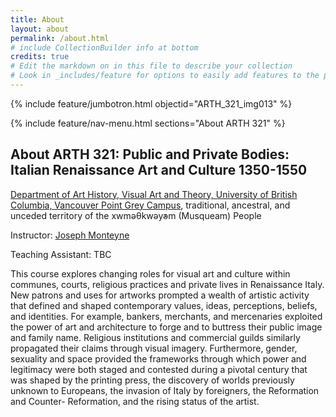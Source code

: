 ```yaml
---
title: About
layout: about
permalink: /about.html
# include CollectionBuilder info at bottom
credits: true
# Edit the markdown on in this file to describe your collection
# Look in _includes/feature for options to easily add features to the page
---
```


{% include feature/jumbotron.html objectid="ARTH_321_img013" %}

{% include feature/nav-menu.html sections="About ARTH 321" %}

## About ARTH 321: Public and Private Bodies: Italian Renaissance Art and Culture 1350-1550

<a href="https://ahva.ubc.ca/">Department of Art History, Visual Art and Theory, University of British Columbia, Vancouver Point Grey Campus</a>, traditional, ancestral, and unceded territory of the xwməθkwəy̓əm (Musqueam) People

Instructor: <a href="https://ahva.ubc.ca/profile/joseph-monteyne/">Joseph Monteyne</a>

Teaching Assistant: TBC
 
This course explores changing roles for visual art and culture within communes, courts, religious practices and private lives in Renaissance Italy. New patrons and uses for artworks prompted a wealth of artistic activity that defined and shaped contemporary values, ideas, perceptions, beliefs, and identities. For example, bankers, merchants, and mercenaries exploited the power of art and architecture to forge and to buttress their public image and family name. Religious institutions and commercial guilds similarly propagated their claims through visual imagery. Furthermore, gender, sexuality and space provided the frameworks through which power and legitimacy were both staged and contested during a pivotal century that was shaped by the printing press, the discovery of worlds previously unknown to Europeans, the invasion of Italy by foreigners, the Reformation and Counter- Reformation, and the rising status of the artist.

